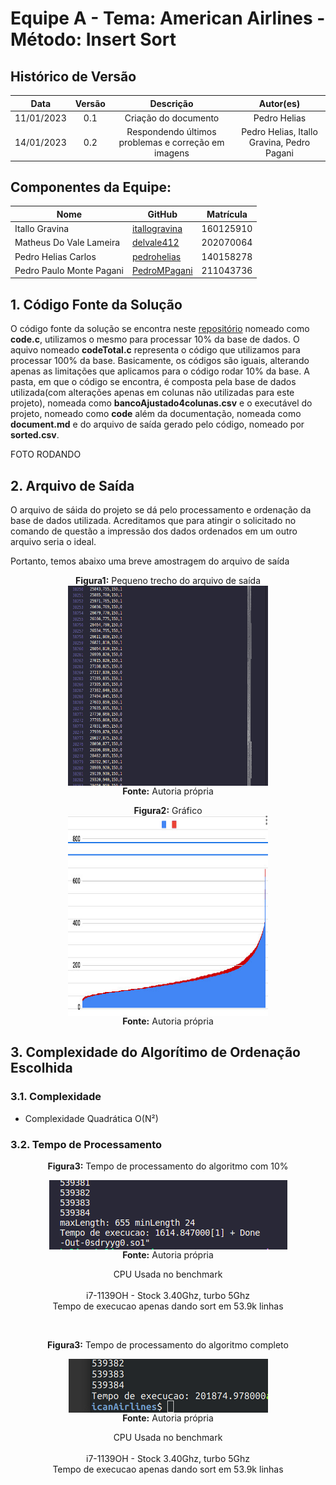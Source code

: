

# Equipe A - Tema: American Airlines - Método: Insert Sort


## Histórico de Versão


|    Data    | Versão |           Descrição           |            Autor(es)             |
| :--------: | :----: | :---------------------------: | :------------------------------: |
| 11/01/2023 |  0.1   |     Criação do documento      |           Pedro Helias           |
| 14/01/2023 |  0.2   |     Respondendo últimos problemas e correção em imagens      |           Pedro Helias, Itallo Gravina, Pedro Pagani           |

## Componentes da Equipe:

| Nome            | GitHub      | Matrícula |
| ----------------- | ------------- | -----------  |
|  Itallo Gravina  | [itallogravina](https://github.com/itallogravina) | 160125910 | 
| Matheus Do Vale Lameira | [delvale412](https://github.com/delvale412) | 202070064 |
| Pedro Helias Carlos | [pedrohelias](https://github.com/pedrohelias) | 140158278 |
|  Pedro Paulo Monte Pagani  | [PedroMPagani](https://github.com/PedroMPagani) | 211043736 |


## 1. Código Fonte da Solução

O código fonte da solução se encontra neste <a href="https://github.com/pedrohelias/TP1-AmericanAirlines">repositório</a> nomeado como <b>code.c</b>, utilizamos o mesmo para processar 10% da base de dados. O aquivo nomeado <b>codeTotal.c</b> representa o código que utilizamos para processar 100% da base. Basicamente, os códigos são iguais, alterando apenas as limitações que aplicamos para o código rodar 10% da base. A pasta, em que o código se encontra, é composta pela base de dados utilizada(com alterações apenas em colunas não utilizadas para este projeto), nomeada como <b>bancoAjustado4colunas.csv</b> e o executável do projeto, nomeado como <b>code</b> além da documentação, nomeada como <b>document.md</b> e do arquivo de saída gerado pelo código, nomeado por <b>sorted.csv</b>. 

FOTO RODANDO

## 2. Arquivo de Saída

O arquivo de sáida do projeto se dá pelo processamento e ordenação da base de dados utilizada. Acreditamos que para atingir o solicitado no comando de questão a impressão dos dados ordenados em um outro arquivo seria o ideal. 

Portanto, temos abaixo uma breve amostragem do arquivo de saída

<div align="center">

<b>Figura1:</b> Pequeno trecho do arquivo de saída
<br>
<img align='center' height="320" width="320" src="https://github.com/pedrohelias/TP1-AmericanAirlines/blob/pedro/imagens/trecho_saida.png?raw=true">
<br>
<b>Fonte:</b> Autoria própria

<b>Figura2:</b> Gráfico
<br>
<img align='center' height="320" width="320" src="./imagens/be02ebc6-ae01-48ed-b2ce-ec8bda2110f7.jpg">
<br>
<b>Fonte:</b> Autoria própria

</div>

## 3. Complexidade do Algorítimo de Ordenação Escolhida

### 3.1. Complexidade
- Complexidade Quadrática O(N²)

### 3.2. Tempo de Processamento


<div align="center">

<b>Figura3:</b> Tempo de processamento do algoritmo com 10%
<br>

<img align='center' src="https://github.com/pedrohelias/TP1-AmericanAirlines/blob/pedro/imagens/tempo.png?raw=true">

<br>
<b>Fonte:</b> Autoria própria

CPU Usada no benchmark\
\
i7-1139OH - Stock 3.40Ghz, turbo 5Ghz
\
Tempo de execucao apenas dando sort em 53.9k linhas


</div>

<br>

<div align="center">

<b>Figura3:</b> Tempo de processamento do algoritmo completo
<br>

<img align='center' src="https://github.com/pedrohelias/TP1-AmericanAirlines/blob/pedro/imagens/execucaoTotal.png?raw=true">

<br>
<b>Fonte:</b> Autoria própria

CPU Usada no benchmark\
\
i7-1139OH - Stock 3.40Ghz, turbo 5Ghz
\
Tempo de execucao apenas dando sort em 53.9k linhas


</div>


